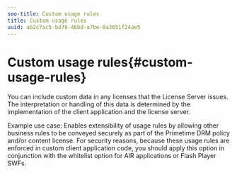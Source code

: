 ```yaml
---
seo-title: Custom usage rules
title: Custom usage rules
uuid: ab2c7ac5-bd78-46bd-a7be-8a3651f24ae5
---
```


# Custom usage rules{#custom-usage-rules}

You can include custom data in any licenses that the License Server issues. The interpretation or handling of this data is determined by the implementation of the client application and the license server.

Example use case: Enables extensibility of usage rules by allowing other business rules to be conveyed securely as part of the Primetime DRM policy and/or content license. For security reasons, because these usage rules are enforced in custom client application code, you should apply this option in conjunction with the whitelist option for AIR applications or Flash Player SWFs. 
